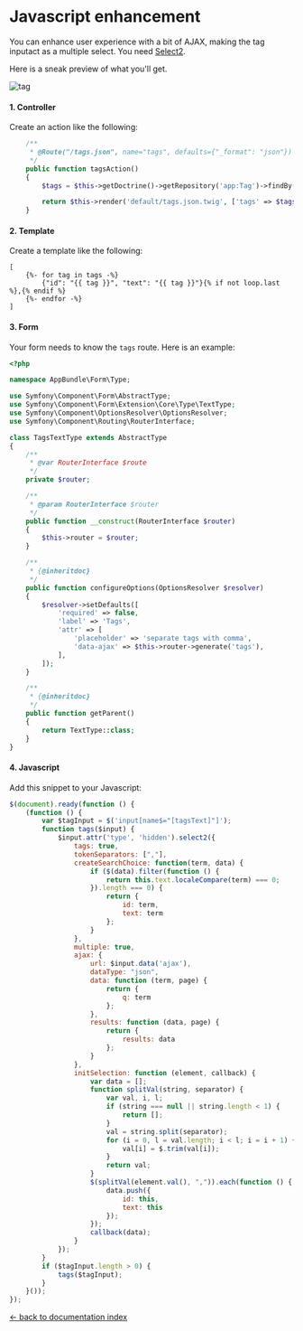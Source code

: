 Javascript enhancement
======================

You can enhance user experience with a bit of AJAX, making the tag inputact as a multiple select. You need
[Select2](http://select2.github.io/select2/).

Here is a sneak preview of what you'll get.

![tag](https://cloud.githubusercontent.com/assets/179866/7724813/3e1d5b50-fef5-11e4-83f1-e05615518548.png)

#### 1. Controller

Create an action like the following:

```php
    /**
     * @Route("/tags.json", name="tags", defaults={"_format": "json"})
     */
    public function tagsAction()
    {
        $tags = $this->getDoctrine()->getRepository('app:Tag')->findBy([], ['name' => 'ASC']);

        return $this->render('default/tags.json.twig', ['tags' => $tags]);
    }
```

#### 2. Template

Create a template like the following:


```jinja
[
    {%- for tag in tags -%}
        {"id": "{{ tag }}", "text": "{{ tag }}"}{% if not loop.last %},{% endif %}
    {%- endfor -%}
]
```

#### 3. Form

Your form needs to know the `tags` route. Here is an example:

```php
<?php

namespace AppBundle\Form\Type;

use Symfony\Component\Form\AbstractType;
use Symfony\Component\Form\Extension\Core\Type\TextType;
use Symfony\Component\OptionsResolver\OptionsResolver;
use Symfony\Component\Routing\RouterInterface;

class TagsTextType extends AbstractType
{
    /**
     * @var RouterInterface $route
     */
    private $router;

    /**
     * @param RouterInterface $router
     */
    public function __construct(RouterInterface $router)
    {
        $this->router = $router;
    }

    /**
     * {@inheritdoc}
     */
    public function configureOptions(OptionsResolver $resolver)
    {
        $resolver->setDefaults([
            'required' => false,
            'label' => 'Tags',
            'attr' => [
                'placeholder' => 'separate tags with comma',
                'data-ajax' => $this->router->generate('tags'),
            ],
        ]);
    }

    /**
     * {@inheritdoc}
     */
    public function getParent()
    {
        return TextType::class;
    }
}

```

#### 4. Javascript

Add this snippet to your Javascript:

```js
$(document).ready(function () {
    (function () {
        var $tagInput = $('input[name$="[tagsText]"]');
        function tags($input) {
            $input.attr('type', 'hidden').select2({
                tags: true,
                tokenSeparators: [","],
                createSearchChoice: function(term, data) {
                    if ($(data).filter(function () {
                        return this.text.localeCompare(term) === 0;
                    }).length === 0) {
                        return {
                            id: term,
                            text: term
                        };
                    }
                },
                multiple: true,
                ajax: {
                    url: $input.data('ajax'),
                    dataType: "json",
                    data: function (term, page) {
                        return {
                            q: term
                        };
                    },
                    results: function (data, page) {
                        return {
                            results: data
                        };
                    }
                },
                initSelection: function (element, callback) {
                    var data = [];
                    function splitVal(string, separator) {
                        var val, i, l;
                        if (string === null || string.length < 1) {
                            return [];
                        }
                        val = string.split(separator);
                        for (i = 0, l = val.length; i < l; i = i + 1) {
                            val[i] = $.trim(val[i]);
                        }
                        return val;
                    }
                    $(splitVal(element.val(), ",")).each(function () {
                        data.push({
                            id: this,
                            text: this
                        });
                    });
                    callback(data);
                }
            });
        }
        if ($tagInput.length > 0) {
            tags($tagInput);
        }
    }());
});
```

[← back to documentation index](index.md)

